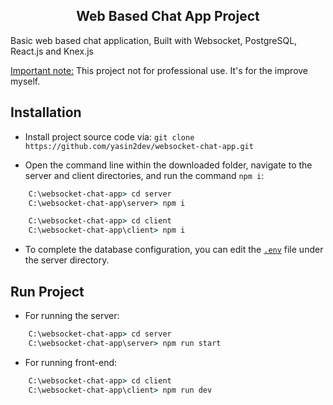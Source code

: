 <p align="center">
  <h2 align="center">Web Based Chat App Project</h2>
</p>

Basic web based chat application, Built with Websocket, PostgreSQL, React.js and Knex.js

<ins>Important note:</ins> This project not for professional use. It's for the improve myself.

## Installation

- <p>Install project source code via: <code>git clone https://github.com/yasin2dev/websocket-chat-app.git</code></p>

- <p>Open the command line within the downloaded folder, navigate to the server and client directories, and run the command <code>npm i</code>:</p>
```cmd
    C:\websocket-chat-app> cd server
    C:\websocket-chat-app\server> npm i
```
```cmd
    C:\websocket-chat-app> cd client
    C:\websocket-chat-app\client> npm i
```
- To complete the database configuration, you can edit the <code>[.env](https://github.com/yasin2dev/websocket-chat-app/blob/master/server/.env)</code> file under the server directory.

## Run Project
- For running the server:
```cmd
    C:\websocket-chat-app> cd server
    C:\websocket-chat-app\server> npm run start
```
- For running front-end:
```cmd
    C:\websocket-chat-app> cd client
    C:\websocket-chat-app\client> npm run dev
```